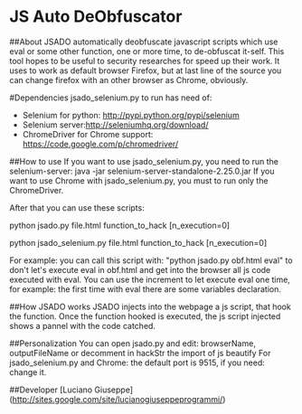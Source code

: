 JS Auto DeObfuscator 
========================

##About
JSADO automatically deobfuscate javascript scripts which use eval or some other function, one or more time, to de-obfuscat it-self.
This tool hopes to be useful to security researches for speed up their work.
It uses to work as default browser Firefox, but at last line of the source you can change firefox with an other browser as Chrome, obviously.

#Dependencies
jsado_selenium.py to run has need of: 
* Selenium for python: http://pypi.python.org/pypi/selenium
* Selenium server:http://seleniumhq.org/download/
* ChromeDriver for Chrome support: https://code.google.com/p/chromedriver/

##How to use
If you want to use jsado_selenium.py, you need to run the selenium-server: java -jar selenium-server-standalone-2.25.0.jar
If you want to use Chrome with jsado_selenium.py, you must to run only the ChromeDriver.

After that you can use these scripts:

python jsado.py file.html function_to_hack [n_execution=0] 

python jsado_selenium.py file.html function_to_hack [n_execution=0] 

For example: you can call this script with: "python jsado.py obf.html eval" to don't let's execute eval in obf.html and get into the browser all js code executed with eval.
You can use the increment to let execute eval one time, for example: the first time with eval there are some variables declaration.

##How JSADO works
JSADO injects into the webpage a js script, that hook the function. Once the function hooked is executed, the js script injected shows a pannel with the code catched.

##Personalization
You can open jsado.py and edit: browserName, outputFileName or decomment in hackStr the import of js beautify
For jsado_selenium.py and Chrome: the default port is 9515, if you need: change it.

##Developer
[Luciano Giuseppe] (http://sites.google.com/site/lucianogiuseppeprogrammi/)
